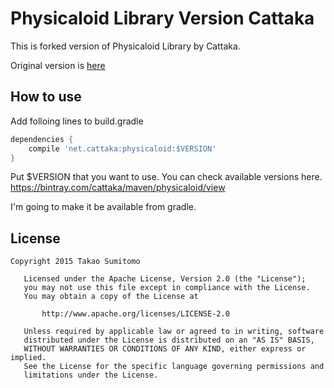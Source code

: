 Physicaloid Library Version Cattaka
==================

This is forked version of Physicaloid Library by Cattaka.

Original version is [here](https://github.com/ksksue/PhysicaloidLibrary)

## How to use
Add folloing lines to build.gradle

```groovy
dependencies {
    compile 'net.cattaka:physicaloid:$VERSION'
}
```
Put $VERSION that you want to use.
You can check available versions here. https://bintray.com/cattaka/maven/physicaloid/view


I'm going to make it be available from gradle.



## License
```
Copyright 2015 Takao Sumitomo

   Licensed under the Apache License, Version 2.0 (the "License");
   you may not use this file except in compliance with the License.
   You may obtain a copy of the License at

       http://www.apache.org/licenses/LICENSE-2.0

   Unless required by applicable law or agreed to in writing, software
   distributed under the License is distributed on an "AS IS" BASIS,
   WITHOUT WARRANTIES OR CONDITIONS OF ANY KIND, either express or implied.
   See the License for the specific language governing permissions and
   limitations under the License.
```
